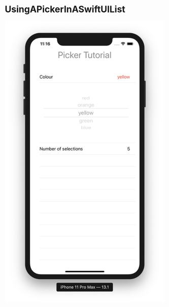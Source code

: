 # UsingAPickerInASwiftUIList

![](https://github.com/ram4ik/UsingAPickerInASwiftUIList/blob/master/UsingAPickerInASwiftUIList/Assets.xcassets/Screenshot%202019-11-12%20at%2011.16.45.imageset/Screenshot%202019-11-12%20at%2011.16.45.png)

